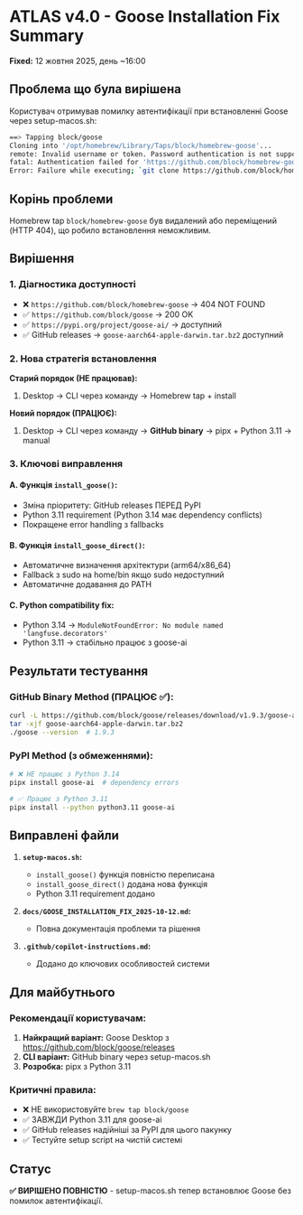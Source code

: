# ATLAS v4.0 - Goose Installation Fix Summary
**Fixed:** 12 жовтня 2025, день ~16:00

## Проблема що була вирішена
Користувач отримував помилку автентифікації при встановленні Goose через setup-macos.sh:
```bash
==> Tapping block/goose
Cloning into '/opt/homebrew/Library/Taps/block/homebrew-goose'...
remote: Invalid username or token. Password authentication is not supported for Git operations.
fatal: Authentication failed for 'https://github.com/block/homebrew-goose/'
Error: Failure while executing; `git clone https://github.com/block/homebrew-goose` exited with 128.
```

## Корінь проблеми
Homebrew tap `block/homebrew-goose` був видалений або переміщений (HTTP 404), що робило встановлення неможливим.

## Вирішення

### 1. Діагностика доступності
- ❌ `https://github.com/block/homebrew-goose` → 404 NOT FOUND
- ✅ `https://github.com/block/goose` → 200 OK
- ✅ `https://pypi.org/project/goose-ai/` → доступний
- ✅ GitHub releases → `goose-aarch64-apple-darwin.tar.bz2` доступний

### 2. Нова стратегія встановлення

**Старий порядок (НЕ працював):**
1. Desktop → CLI через команду → Homebrew tap + install

**Новий порядок (ПРАЦЮЄ):**
1. Desktop → CLI через команду → **GitHub binary** → pipx + Python 3.11 → manual

### 3. Ключові виправлення

#### A. Функція `install_goose()`:
- Зміна пріоритету: GitHub releases ПЕРЕД PyPI
- Python 3.11 requirement (Python 3.14 має dependency conflicts)
- Покращене error handling з fallbacks

#### B. Функція `install_goose_direct()`:
- Автоматичне визначення архітектури (arm64/x86_64)
- Fallback з sudo на home/bin якщо sudo недоступний
- Автоматичне додавання до PATH

#### C. Python compatibility fix:
- Python 3.14 → `ModuleNotFoundError: No module named 'langfuse.decorators'`
- Python 3.11 → стабільно працює з goose-ai

## Результати тестування

### GitHub Binary Method (ПРАЦЮЄ ✅):
```bash
curl -L https://github.com/block/goose/releases/download/v1.9.3/goose-aarch64-apple-darwin.tar.bz2
tar -xjf goose-aarch64-apple-darwin.tar.bz2
./goose --version  # 1.9.3
```

### PyPI Method (з обмеженнями):
```bash
# ❌ НЕ працює з Python 3.14
pipx install goose-ai  # dependency errors

# ✅ Працює з Python 3.11
pipx install --python python3.11 goose-ai
```

## Виправлені файли

1. **`setup-macos.sh`:**
   - `install_goose()` функція повністю переписана
   - `install_goose_direct()` додана нова функція
   - Python 3.11 requirement додано

2. **`docs/GOOSE_INSTALLATION_FIX_2025-10-12.md`:**
   - Повна документація проблеми та рішення

3. **`.github/copilot-instructions.md`:**
   - Додано до ключових особливостей системи

## Для майбутнього

### Рекомендації користувачам:
1. **Найкращий варіант:** Goose Desktop з https://github.com/block/goose/releases
2. **CLI варіант:** GitHub binary через setup-macos.sh 
3. **Розробка:** pipx з Python 3.11

### Критичні правила:
- ❌ НЕ використовуйте `brew tap block/goose`
- ✅ ЗАВЖДИ Python 3.11 для goose-ai
- ✅ GitHub releases надійніші за PyPI для цього пакунку
- ✅ Тестуйте setup script на чистій системі

## Статус
**✅ ВИРІШЕНО ПОВНІСТЮ** - setup-macos.sh тепер встановлює Goose без помилок автентифікації.